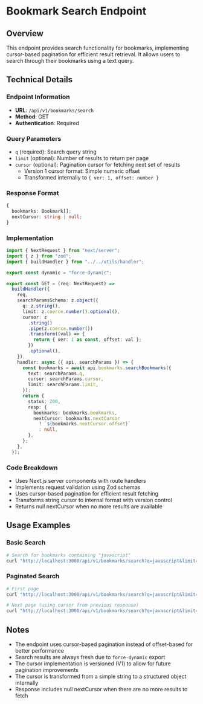 # Bookmark Search Endpoint

## Overview
This endpoint provides search functionality for bookmarks, implementing cursor-based pagination for efficient result retrieval. It allows users to search through their bookmarks using a text query.

## Technical Details

### Endpoint Information
- **URL**: `/api/v1/bookmarks/search`
- **Method**: GET
- **Authentication**: Required

### Query Parameters
- `q` (required): Search query string
- `limit` (optional): Number of results to return per page
- `cursor` (optional): Pagination cursor for fetching next set of results
  - Version 1 cursor format: Simple numeric offset
  - Transformed internally to `{ ver: 1, offset: number }`

### Response Format
```typescript
{
  bookmarks: Bookmark[];
  nextCursor: string | null;
}
```

### Implementation
```typescript
import { NextRequest } from "next/server";
import { z } from "zod";
import { buildHandler } from "../../utils/handler";

export const dynamic = "force-dynamic";

export const GET = (req: NextRequest) =>
  buildHandler({
    req,
    searchParamsSchema: z.object({
      q: z.string(),
      limit: z.coerce.number().optional(),
      cursor: z
        .string()
        .pipe(z.coerce.number())
        .transform((val) => {
          return { ver: 1 as const, offset: val };
        })
        .optional(),
    }),
    handler: async ({ api, searchParams }) => {
      const bookmarks = await api.bookmarks.searchBookmarks({
        text: searchParams.q,
        cursor: searchParams.cursor,
        limit: searchParams.limit,
      });
      return {
        status: 200,
        resp: {
          bookmarks: bookmarks.bookmarks,
          nextCursor: bookmarks.nextCursor
            ? `${bookmarks.nextCursor.offset}`
            : null,
        },
      };
    },
  });
```

### Code Breakdown
- Uses Next.js server components with route handlers
- Implements request validation using Zod schemas
- Uses cursor-based pagination for efficient result fetching
- Transforms string cursor to internal format with version control
- Returns null nextCursor when no more results are available

## Usage Examples

### Basic Search
```bash
# Search for bookmarks containing "javascript"
curl "http://localhost:3000/api/v1/bookmarks/search?q=javascript&limit=10"
```

### Paginated Search
```bash
# First page
curl "http://localhost:3000/api/v1/bookmarks/search?q=javascript&limit=10"

# Next page (using cursor from previous response)
curl "http://localhost:3000/api/v1/bookmarks/search?q=javascript&limit=10&cursor=10"
```

## Notes
- The endpoint uses cursor-based pagination instead of offset-based for better performance
- Search results are always fresh due to `force-dynamic` export
- The cursor implementation is versioned (V1) to allow for future pagination improvements
- The cursor is transformed from a simple string to a structured object internally
- Response includes null nextCursor when there are no more results to fetch